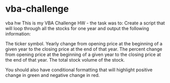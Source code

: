 # vba-challenge
vba hw
This is my VBA Challenge HW - the task was to:
Create a script that will loop through all the stocks for one year and output the following information:

The ticker symbol.
Yearly change from opening price at the beginning of a given year to the closing price at the end of that year.
The percent change from opening price at the beginning of a given year to the closing price at the end of that year.
The total stock volume of the stock.

You should also have conditional formatting that will highlight positive change in green and negative change in red.
